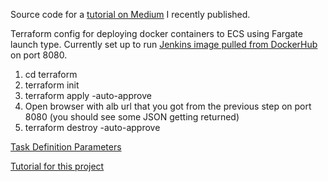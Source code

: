 Source code for a [tutorial on Medium](https://medium.com/@bradford_hamilton/deploying-containers-on-amazons-ecs-using-fargate-and-terraform-part-2-2e6f6a3a957f) I recently published.

Terraform config for deploying docker containers to ECS using Fargate launch type. Currently set up to run [Jenkins image pulled from DockerHub](https://hub.docker.com/r/jenkins/jenkins) on port 8080.

1. cd terraform
2. terraform init
3. terraform apply -auto-approve
4. Open browser with alb url that you got from the previous step on port 8080 (you should see some JSON getting returned)
5. terraform destroy -auto-approve

[Task Definition Parameters](https://docs.aws.amazon.com/AmazonECS/latest/developerguide/task_definition_parameters.html)

[Tutorial for this project](https://medium.com/@bradford_hamilton/deploying-containers-on-amazons-ecs-using-fargate-and-terraform-part-2-2e6f6a3a957f)
